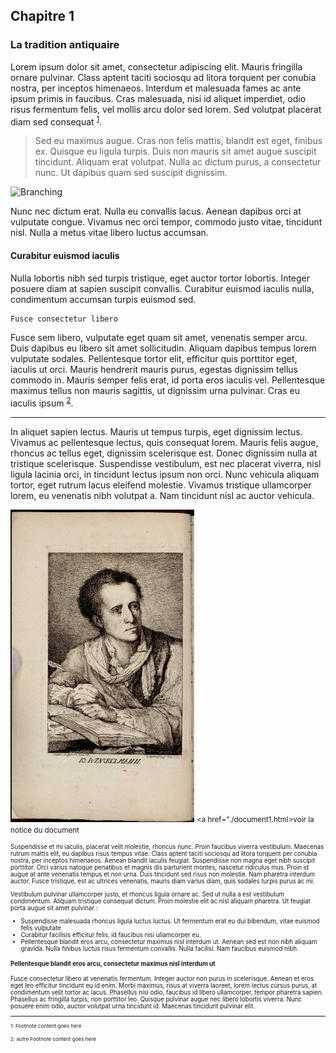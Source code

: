 ## Chapitre 1
### La tradition antiquaire

Lorem ipsum dolor sit amet, consectetur adipiscing elit. Mauris fringilla ornare pulvinar. Class aptent taciti sociosqu ad litora torquent per conubia nostra, per inceptos himenaeos. Interdum et malesuada fames ac ante ipsum primis in faucibus. Cras malesuada, nisi id aliquet imperdiet, odio risus fermentum felis, vel mollis arcu dolor sed lorem. Sed volutpat placerat diam sed consequat <sup>[1](#myfootnote1)</sup>.

> Sed eu maximus augue. Cras non felis mattis, blandit est eget, finibus ex. Quisque eu ligula turpis. Duis non mauris sit amet augue suscipit tincidunt. Aliquam erat volutpat. Nulla ac dictum purus, a consectetur nunc. Ut dapibus quam sed suscipit dignissim.

![Branching](https://www.albion-prints.com/ekmps/shops/albionprint/images/Winkelmann-Monumenti-Antichi-1821-Antique-Print-138-271391-p.jpg)


Nunc nec dictum erat. Nulla eu convallis lacus. Aenean dapibus orci at vulputate congue. Vivamus nec orci tempor, commodo justo vitae, tincidunt nisl. Nulla a metus vitae libero luctus accumsan.

#### Curabitur euismod iaculis
Nulla lobortis nibh sed turpis tristique, eget auctor tortor lobortis. Integer posuere diam at sapien suscipit convallis. Curabitur euismod iaculis nulla, condimentum accumsan turpis euismod sed.

```txt
Fusce consectetur libero
```

Fusce sem libero, vulputate eget quam sit amet, venenatis semper arcu. Duis dapibus eu libero sit amet sollicitudin. Aliquam dapibus tempus lorem vulputate sodales. Pellentesque tortor elit, efficitur quis porttitor eget, iaculis ut orci. Mauris hendrerit mauris purus, egestas dignissim tellus commodo in. Mauris semper felis erat, id porta eros iaculis vel. Pellentesque maximus tellus non mauris sagittis, ut dignissim urna pulvinar. Cras eu iaculis ipsum <sup>[2](#myfootnote1)</sup>.

* * *

In aliquet sapien lectus. Mauris ut tempus turpis, eget dignissim lectus. Vivamus ac pellentesque lectus, quis consequat lorem. Mauris felis augue, rhoncus ac tellus eget, dignissim scelerisque est. Donec dignissim nulla at tristique scelerisque. Suspendisse vestibulum, est nec placerat viverra, nisl ligula lacinia orci, in tincidunt lectus ipsum non orci. Nunc vehicula aliquam tortor, eget rutrum lacus eleifend molestie. Vivamus tristique ullamcorper lorem, eu venenatis nibh volutpat a. Nam tincidunt nisl ac auctor vehicula.

![Branching](./img/doc1/doc1_1.jpg)
<small><a href="./document1.html>voir la notice du document</a><small>


Suspendisse et mi iaculis, placerat velit molestie, rhoncus nunc. Proin faucibus viverra vestibulum. Maecenas rutrum mattis elit, eu dapibus risus tempus vitae. Class aptent taciti sociosqu ad litora torquent per conubia nostra, per inceptos himenaeos. Aenean blandit iaculis feugiat. Suspendisse non magna eget nibh suscipit porttitor. Orci varius natoque penatibus et magnis dis parturient montes, nascetur ridiculus mus. Proin id augue at ante venenatis tempus et non urna. Duis tincidunt sed risus non molestie. Nam pharetra interdum auctor. Fusce tristique, est ac ultrices venenatis, mauris diam varius diam, quis sodales turpis purus ac mi.

Vestibulum pulvinar ullamcorper justo, et rhoncus ligula ornare ac. Sed ut nulla a est vestibulum condimentum. Aliquam tristique consequat dictum. Proin molestie elit ac nisl aliquam pharetra. Ut feugiat porta augue sit amet pulvinar :
* Suspendisse malesuada rhoncus ligula luctus luctus. Ut fermentum erat eu dui bibendum, vitae euismod felis vulputate.
*  Curabitur facilisis efficitur felis, id faucibus nisi ullamcorper eu.
* Pellentesque blandit eros arcu, consectetur maximus nisl interdum ut. Aenean sed est non nibh aliquam gravida. Nulla finibus luctus risus fermentum convallis. Nulla facilisi. Nam faucibus euismod nibh.

#### Pellentesque blandit eros arcu, consectetur maximus nisl interdum ut

Fusce consectetur libero at venenatis fermentum. Integer auctor non purus in scelerisque. Aenean et eros eget leo efficitur tincidunt eu id enim. Morbi maximus, risus at viverra laoreet, lorem lectus cursus purus, at condimentum velit tortor ac lacus. Phasellus nisi odio, faucibus id libero ullamcorper, tempor pharetra sapien. Phasellus ac fringilla turpis, non porttitor leo. Quisque pulvinar augue nec libero lobortis viverra. Nunc posuere enim odio, auctor volutpat urna tincidunt id. Maecenas tincidunt pulvinar elit.



* * *

<p>
<small>
<a name="myfootnote1">1</a>: Footnote content goes here
</small>
</p>
<p>

<small>
<a name="myfootnote1">2</a>: autre Footnote content goes here
</small>
</p>
